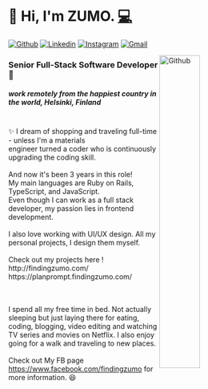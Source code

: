 # 👋 Hi, I'm ZUMO.  <a href="http://findingzumo.com/">💻</a>

[![Github](https://img.shields.io/badge/-Github-000?style=flat&logo=Github&logoColor=white)](https://github.com/phornphatch)
[![Linkedin](https://img.shields.io/badge/-LinkedIn-blue?style=flat&logo=Linkedin&logoColor=white)](https://www.linkedin.com/in/phornphatch)
[![Instagram](https://img.shields.io/badge/-Instagram-c13584?style=flat&labelColor=c13584&logo=instagram&logoColor=white)](https://www.instagram.com/findingzumo/)
[![Gmail](https://img.shields.io/badge/-Gmail-c14438?style=flat&logo=Gmail&logoColor=white)](mailto:phornphatch@gmail.com)


<img width="40%" align="right" alt="Github" src="https://github.com/phornphatch/phornphatch/blob/main/assets/profile.jpeg" />



<h3>Senior Full-Stack Software Developer 🚀 </h3>
<h5>work remotely from the happiest country in the world, Helsinki, Finland</h5>
<br>
✨  I dream of shopping and traveling full-time - unless I'm a materials 
<br>engineer turned a coder who is continuously upgrading the coding skill.
<br><br>And now it's been 3 years in this role! 
<br>My main languages are Ruby on Rails, TypeScript, and JavaScript.
<br>Even though I can work as a full stack developer, my passion lies in frontend development.
<br><br>I also love working with UI/UX design. All my personal projects, I design them myself.
<br><br> Check out my projects here ! 
<br>http://findingzumo.com/
<br>https://planprompt.findingzumo.com/


<br> <br>
I spend all my free time in bed. Not actually sleeping but just laying there for eating, coding, blogging, video editing and watching TV series and movies on Netflix. I also enjoy going for a walk and traveling to new places.
<br><br>
Check out My FB page https://www.facebook.com/findingzumo for more information. 😆
